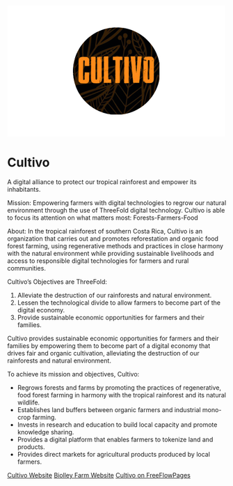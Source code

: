 ![cultivo logo](./img/cultivo_logo.jpg)

# Cultivo

A digital alliance to protect our tropical rainforest and empower its inhabitants.

Mission:
Empowering farmers with digital technologies to regrow our natural environment through the use of ThreeFold digital technology. Cultivo is able to focus its attention on what matters most: Forests-Farmers-Food

About:
In the tropical rainforest of southern Costa Rica, Cultivo is an organization that carries out and promotes reforestation and organic food forest farming, using regenerative methods and practices in close harmony with the natural environment while providing sustainable livelihoods and access to responsible digital technologies for farmers and rural communities.

Cultivo’s Objectives are ThreeFold:
1. Alleviate the destruction of our rainforests and natural environment.
2. Lessen the technological divide to allow farmers to become part of the digital economy.
3. Provide sustainable economic opportunities for farmers and their families.

Cultivo provides sustainable economic opportunities for farmers and their families by empowering them to become part of a digital economy that drives fair and organic cultivation, alleviating the destruction of our rainforests and natural environment. 

To achieve its mission and objectives, Cultivo:
- Regrows forests and farms by promoting the practices of regenerative, food forest farming in harmony with the tropical rainforest and its natural wildlife.
- Establishes land buffers between organic farmers and industrial mono-crop farming. 
- Invests in research and education to build local capacity and promote knowledge sharing.
- Provides a digital platform that enables farmers to tokenize land and products.
- Provides direct markets for agricultural products produced by local farmers.

[Cultivo Website](https://cultivo.earth) 
[Biolley Farm Website](http://www.biolleyfarms.com/)
[Cultivo on FreeFlowPages](https://freeflowpages.com/s/cultivo/ )